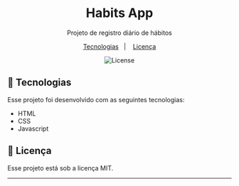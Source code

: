 <h1 align="center"> Habits App </h1>

<p align="center">
Projeto de registro diário de hábitos
</p>

<p align="center">
  <a href="#-tecnologias">Tecnologias</a>&nbsp;&nbsp;&nbsp;|&nbsp;&nbsp;&nbsp;
  <a href="#memo-licença">Licença</a>
</p>

<p align="center">
  <img alt="License" src="https://images-wixmp-ed30a86b8c4ca887773594c2.wixmp.com/f/b06e2fe2-632f-49e4-9c57-02b342ca72f7/dfo7do1-281f0361-b54e-4a47-906c-2ca81d92ba58.png/v1/fill/w_1280,h_609,q_80,strp/habits_by_flameefx_dfo7do1-fullview.jpg?token=eyJ0eXAiOiJKV1QiLCJhbGciOiJIUzI1NiJ9.eyJzdWIiOiJ1cm46YXBwOjdlMGQxODg5ODIyNjQzNzNhNWYwZDQxNWVhMGQyNmUwIiwiaXNzIjoidXJuOmFwcDo3ZTBkMTg4OTgyMjY0MzczYTVmMGQ0MTVlYTBkMjZlMCIsIm9iaiI6W1t7ImhlaWdodCI6Ijw9NjA5IiwicGF0aCI6IlwvZlwvYjA2ZTJmZTItNjMyZi00OWU0LTljNTctMDJiMzQyY2E3MmY3XC9kZm83ZG8xLTI4MWYwMzYxLWI1NGUtNGE0Ny05MDZjLTJjYTgxZDkyYmE1OC5wbmciLCJ3aWR0aCI6Ijw9MTI4MCJ9XV0sImF1ZCI6WyJ1cm46c2VydmljZTppbWFnZS5vcGVyYXRpb25zIl19.T0owphBymv8zKWW8F61KWvFN_nydRlroN5ty5vw0KV8">
</p>

## 🚀 Tecnologias

Esse projeto foi desenvolvido com as seguintes tecnologias:

- HTML
- CSS
- Javascript


## :memo: Licença

Esse projeto está sob a licença MIT.

---

